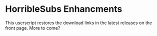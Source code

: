 # HorribleSubs Enhancments
This userscript restores the download links in the latest releases on the front page. More to come?
